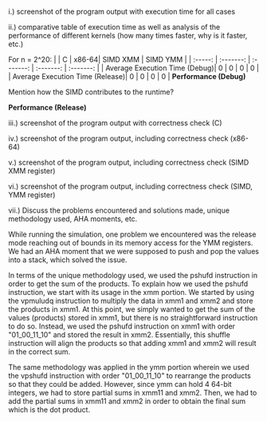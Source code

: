i.) screenshot of the program output with execution time for all cases

ii.) comparative table of execution time as well as analysis of the performance of different kernels (how many times faster, why is it faster, etc.)

For n = 2^20:
|       | C | x86-64| SIMD XMM | SIMD YMM |
| :-----: | :-------: | :-------: | :-------: | :-------: |
| Average Execution Time (Debug)|    0    |    0    |    0    |    0    |
| Average Execution Time (Release)|    0    |    0    |    0    |    0    |
**Performance (Debug)**

Mention how the SIMD contributes to the runtime? 

**Performance (Release)**




iii.) screenshot of the program output with correctness check (C)

iv.) screenshot of the program output, including correctness check (x86-64)

v.) screenshot of the program output, including correctness check (SIMD XMM register)

vi.) screenshot of the program output, including correctness check (SIMD, YMM register)

vii.) Discuss the problems encountered and solutions made, unique methodology used, AHA moments, etc.

While running the simulation, one problem we encountered was the release mode reaching out of bounds in its memory access for the YMM registers. We had an AHA moment that we were supposed to push and pop the values into a stack, which solved the issue.

In terms of the unique methodology used, we used the pshufd instruction in order to get the sum of the products. To explain how we used the pshufd instruction, we start with its usage in the xmm portion. We started by using the vpmuludq instruction to multiply the data in xmm1 and xmm2 and store the products in xmm1. At this point, we simply wanted to get the sum of the values (products) stored in xmm1, but there is no straightforward instruction to do so. Instead, we used the pshufd instruction on xmm1 with order "01_00_11_10" and stored the result in xmm2. Essentially, this shuffle instruction will align the products so that adding xmm1 and xmm2 will result in the correct sum.

The same methodology was applied in the ymm portion wherein we used the vpshufd instruction with order "01_00_11_10" to rearrange the products so that they could be added. However, since ymm can hold 4 64-bit integers, we had to store partial sums in xmm11 and xmm2. Then, we had to add the partial sums in xmm11 and xmm2 in order to obtain the final sum which is the dot product.
